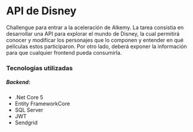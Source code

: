 # API de Disney 

Challengue para entrar a la aceleración de Alkemy. La tarea consistia en desarrollar una API para explorar el mundo de Disney, la cual permitirá conocer y modificar los
personajes que lo componen y entender en qué películas estos participaron. Por otro lado, deberá exponer la información para que cualquier frontend pueda consumirla.

### Tecnologias utilizadas

##### Backend:
- .Net Core 5
- Entity FrameworkCore
- SQL Server
- JWT
- Sendgrid
